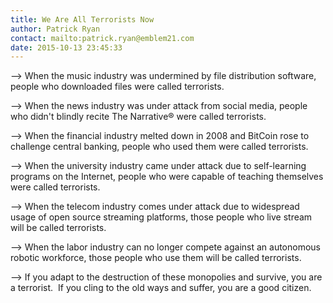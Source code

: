 ```yaml
---
title: We Are All Terrorists Now
author: Patrick Ryan
contact: mailto:patrick.ryan@emblem21.com
date: 2015-10-13 23:45:33
---
```


--> When the music industry was undermined by file distribution software, people who downloaded files were called terrorists.

--> When the news industry was under attack from social media, people who didn't blindly recite The Narrative® were called terrorists.

--> When the financial industry melted down in 2008 and BitCoin rose to challenge central banking, people who used them were called terrorists.

--> When the university industry came under attack due to self-learning programs on the Internet, people who were capable of teaching themselves were called terrorists.

--> When the telecom industry comes under attack due to widespread usage of open source streaming platforms, those people who live stream will be called terrorists.

--> When the labor industry can no longer compete against an autonomous robotic workforce, those people who use them will be called terrorists.

--> If you adapt to the destruction of these monopolies and survive, you are a terrorist.  If you cling to the old ways and suffer, you are a good citizen.